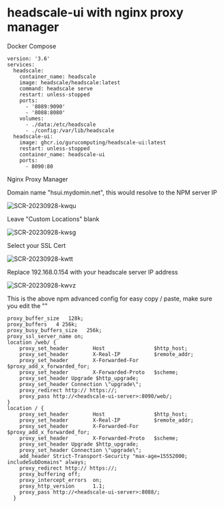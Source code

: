 # headscale-ui with nginx proxy manager

Docker Compose

```
version: '3.6'
services:
  headscale:
    container_name: headscale
    image: headscale/headscale:latest
    command: headscale serve
    restart: unless-stopped
    ports:
      - '8089:9090'
      - '8088:8080'
    volumes:
      - ./data:/etc/headscale
      - ./config:/var/lib/headscale      
  headscale-ui:
    image: ghcr.io/gurucomputing/headscale-ui:latest
    restart: unless-stopped
    container_name: headscale-ui
    ports:
      - 8090:80
```

Nginx Proxy Manager

Domain name "hsui.mydomin.net", this would resolve to the NPM server IP

![SCR-20230928-kwqu](https://github.com/ithakaa/headscale-ui-npm/assets/21322369/25282265-77f2-4899-95f9-6597abbb532b)

Leave "Custom Locations" blank

![SCR-20230928-kwsg](https://github.com/ithakaa/headscale-ui-npm/assets/21322369/414435c9-0a6d-403b-af91-6dabe27f1d58)

Select your SSL Cert

![SCR-20230928-kwtt](https://github.com/ithakaa/headscale-ui-npm/assets/21322369/740cf149-73c8-4262-85fc-516b320c908f)

Replace 192.168.0.154 with your headscale server IP address

![SCR-20230928-kwvz](https://github.com/ithakaa/headscale-ui-npm/assets/21322369/fc16bcb7-e451-409e-b882-75f8c81aab42)


This is the above npm advanced config for easy copy / paste, make sure you edit the "<headscale-ui-server>"
```
proxy_buffer_size   128k;
proxy_buffers   4 256k;
proxy_busy_buffers_size   256k; 
proxy_ssl_server_name on;
location /web/ {
    proxy_set_header        Host                $http_host;
    proxy_set_header        X-Real-IP           $remote_addr;
    proxy_set_header        X-Forwarded-For     $proxy_add_x_forwarded_for;
    proxy_set_header        X-Forwarded-Proto   $scheme;
    proxy_set_header Upgrade $http_upgrade;
    proxy_set_header Connection \"upgrade\";
    proxy_redirect http:// https://;
    proxy_pass http://<headscale-ui-server>:8090/web/;
}
location / {
    proxy_set_header        Host                $http_host;
    proxy_set_header        X-Real-IP           $remote_addr;
    proxy_set_header        X-Forwarded-For     $proxy_add_x_forwarded_for;
    proxy_set_header        X-Forwarded-Proto   $scheme;
    proxy_set_header Upgrade $http_upgrade;
    proxy_set_header Connection \"upgrade\";
    add_header Strict-Transport-Security "max-age=15552000; includeSubDomains" always;
    proxy_redirect http:// https://;
    proxy_buffering off;
    proxy_intercept_errors  on;
    proxy_http_version      1.1;
    proxy_pass http://<headscale-ui-server>:8088/;
  }
```

